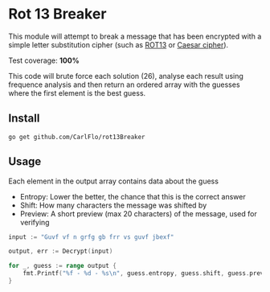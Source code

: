 # Rot 13 Breaker

This module will attempt to break a message that has been encrypted with a simple letter substitution cipher (such as [ROT13](https://en.wikipedia.org/wiki/ROT13) or [Caesar cipher](https://en.wikipedia.org/wiki/Caesar_cipher)). 

Test coverage: **100%**

This code will brute force each solution (26), analyse each result using frequence analysis and then return an ordered array with the guesses where the first element is the best guess.



## Install

```
go get github.com/CarlFlo/rot13Breaker
```

## Usage

Each element in the output array contains data about the guess
- Entropy: Lower the better, the chance that this is the correct answer
- Shift: How many characters the message was shifted by
- Preview: A short preview (max 20 characters) of the message, used for verifying

```go
input := "Guvf vf n grfg gb frr vs guvf jbexf"

output, err := Decrypt(input)

for _, guess := range output {
    fmt.Printf("%f - %d - %s\n", guess.entropy, guess.shift, guess.preview)
}
```